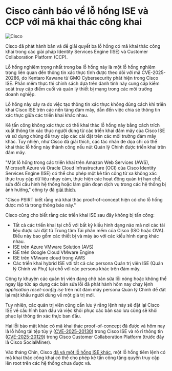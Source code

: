 # Cisco cảnh báo về lỗ hổng ISE và CCP với mã khai thác công khai

![Cisco](https://www.bleepstatic.com/content/hl-images/2025/03/04/Cisco.jpg)

Cisco đã phát hành bản vá để giải quyết ba lỗ hổng có mã khai thác công khai trong các giải pháp Identity Services Engine (ISE) và Customer Collaboration Platform (CCP).

Lỗ hổng nghiêm trọng nhất trong ba lỗ hổng này là một lỗ hổng nghiêm trọng liên quan đến thông tin xác thực tĩnh được theo dõi với mã CVE-2025-20286, do Kentaro Kawane từ GMO Cybersecurity phát hiện trong Cisco ISE. Phần mềm thực thi chính sách dựa trên danh tính này cung cấp kiểm soát truy cập điểm cuối và quản lý thiết bị mạng trong các môi trường doanh nghiệp.

Lỗ hổng này xảy ra do việc tạo thông tin xác thực không đúng cách khi triển khai Cisco ISE trên các nền tảng đám mây, dẫn đến việc chia sẻ thông tin xác thực giữa các triển khai khác nhau.

Kẻ tấn công không xác thực có thể khai thác lỗ hổng này bằng cách trích xuất thông tin xác thực người dùng từ các triển khai đám mây của Cisco ISE và sử dụng chúng để truy cập các cài đặt trên các môi trường đám mây khác. Tuy nhiên, như Cisco đã giải thích, các tác nhân đe dọa chỉ có thể khai thác lỗ hổng này thành công nếu nút Quản lý Chính được triển khai trên đám mây.

"Một lỗ hổng trong các triển khai trên Amazon Web Services (AWS), Microsoft Azure và Oracle Cloud Infrastructure (OCI) của Cisco Identity Services Engine (ISE) có thể cho phép một kẻ tấn công từ xa không xác thực truy cập dữ liệu nhạy cảm, thực hiện các hoạt động quản trị hạn chế, sửa đổi cấu hình hệ thống hoặc làm gián đoạn dịch vụ trong các hệ thống bị ảnh hưởng," công ty đã [giải thích](https://sec.cloudapps.cisco.com/security/center/content/CiscoSecurityAdvisory/cisco-sa-ise-aws-static-cred-FPMjUcm7).

"Cisco PSIRT biết rằng mã khai thác proof-of-concept hiện có cho lỗ hổng được mô tả trong thông báo này."

Cisco cũng cho biết rằng các triển khai ISE sau đây không bị tấn công:

* Tất cả các triển khai tại chỗ với bất kỳ kiểu hình dạng nào mà nơi các tài liệu được cài đặt từ Trung tâm Tải phần mềm của Cisco (ISO hoặc OVA). Điều này bao gồm các thiết bị và máy ảo với các kiểu hình dạng khác nhau.
* ISE trên Azure VMware Solution (AVS)
* ISE trên Google Cloud VMware Engine
* ISE trên VMware cloud trong AWS
* Các triển khai hybrid ISE với tất cả các persona Quản trị viên ISE (Quản lý Chính và Phụ) tại chỗ với các persona khác trên đám mây.

Công ty khuyên các quản trị viên đang chờ bản sửa lỗi nóng hoặc không thể ngay lập tức áp dụng các bản sửa lỗi đã phát hành hôm nay chạy lệnh _application reset-config ise_ trên nút đám mây persona Quản lý Chính để đặt lại mật khẩu người dùng về một giá trị mới.

Tuy nhiên, các quản trị viên cũng cần lưu ý rằng lệnh này sẽ đặt lại Cisco ISE về cấu hình ban đầu và việc khôi phục các bản sao lưu cũng sẽ khôi phục lại thông tin xác thực ban đầu.

Hai lỗi bảo mật khác có mã khai thác proof-of-concept đã được vá hôm nay là lỗ hổng tải tệp tùy ý ([CVE-2025-20130](https://sec.cloudapps.cisco.com/security/center/content/CiscoSecurityAdvisory/cisco-sa-ise-file-upload-P4M8vwXY)) trong Cisco ISE và rò rỉ thông tin ([CVE-2025-20129](https://sec.cloudapps.cisco.com/security/center/content/CiscoSecurityAdvisory/cisco-sa-ccp-info-disc-ZyGerQpd)) trong Cisco Customer Collaboration Platform (trước đây là Cisco SocialMiner).

Vào tháng Chín, Cisco [đã vá một lỗ hổng ISE khác](https://www.bleepingcomputer.com/news/security/cisco-fixes-root-escalation-vulnerability-with-public-exploit-code/), một lỗ hổng tiêm lệnh có mã khai thác công khai có thể cho phép kẻ tấn công tăng quyền truy cập lên root trên các hệ thống chưa được vá.